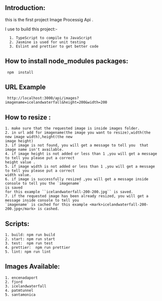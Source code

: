    ## Introduction:

   this is the first project Image Processig Api .
   
   
   I  use to build this project:-    
   
      1. TypeScript to compile to JavaScript
      2. Jasmine is used for unit testing
      3. Eslint and prettier to get better code


   ## How to install node_modules packages:

     npm  install 




   ## URL Example
    
     http://localhost:3000/api/images?imagename=icelandwaterfall&height=200&width=200
     
   ## How to resize :
    
    1. make sure that the requested image is inside images folder.
    2. in url add for imagename(the image you want to resize),width(the new image width),height(the new 
    image height) 
    3. if image is not found, you will get a message to tell you  that image name isn't available.
    4. if image height is not added or less than 1 ,you will get a message to tell you please put a correct 
    height value .
    5. if image width is not added or less than 1 ,you will get a message to tell you please put a correct 
    width value.
    6. if image is successfully resized ,you will get a message inside console to tell you the `imagename`
    is saved 
    for this example ``icelandwaterfall-200-200.jpg`` is saved.
    7. if the requested image has been already resized, you will get a message inside console to tell you 
    `imagename` is cached for this example <mark>icelandwaterfall-200-200.jpg</mark> is cashed.

   
   

   ## Scripts:
   
    1. build: npm run build
    2. start: npm run start
    3. test:  npm run test
    4. prettier:  npm run prettier
    5. lint: npm run lint
	
	 
	 
   ## Images Available:
	 
	1. encenadaport
	2. fjord
	3. icelandwaterfall
	4. patmtunnel
	5. santamonica
	 
